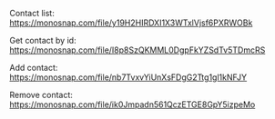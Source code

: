 Сontact list:
https://monosnap.com/file/y19H2HIRDXI1X3WTxlVjsf6PXRWOBk

Get contact by id:
https://monosnap.com/file/I8p8SzQKMML0DgpFkYZSdTv5TDmcRS

Add contact:
https://monosnap.com/file/nb7TvxvYiUnXsFDgG2Ttg1gl1kNFJY

Remove contact:
https://monosnap.com/file/ik0Jmpadn561QczETGE8GpY5izpeMo

